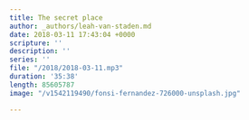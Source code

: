 ```yaml
---
title: The secret place
author: _authors/leah-van-staden.md
date: 2018-03-11 17:43:04 +0000
scripture: ''
description: ''
series: ''
file: "/2018/2018-03-11.mp3"
duration: '35:38'
length: 85605787
image: "/v1542119490/fonsi-fernandez-726000-unsplash.jpg"

---
```

